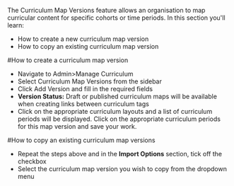 The Curriculum Map Versions feature allows an organisation to map curricular content for specific cohorts or time periods.
In this section you'll learn:
* How to create a new curriculum map version
* How to copy an existing curriculum map version

#How to create a curriculum map version
* Navigate to Admin>Manage Curriculum
* Select Curriculum Map Versions from the sidebar
* Click Add Version and fill in the required fields
* **Version Status:** Draft or published curriculum maps will be available when creating links between curriculum tags
* Click on the appropriate curriculum layouts and a list of curriculum periods will be displayed.  Click on the appropriate curriculum periods for this map version and save your work.

#How to copy an existing curriculum map versions
* Repeat the steps above and in the **Import Options** section, tick off the checkbox
* Select the curriculum map version you wish to copy from the dropdown menu
